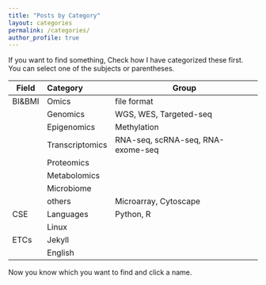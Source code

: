 ```yaml
---
title: "Posts by Category"
layout: categories
permalink: /categories/
author_profile: true
---
```


If you want to find something, Check how I have categorized these first.  
You can select one of the subjects or parentheses.  
  
| Field | Category | Group |
| --- | :--- | --- |
| BI&BMI | Omics | file format |
||Genomics|WGS, WES, Targeted-seq|
||Epigenomics|Methylation|
||Transcriptomics|RNA-seq, scRNA-seq, RNA-exome-seq|
||Proteomics||
||Metabolomics||
||Microbiome||
||others|Microarray, Cytoscape|
| CSE | Languages | Python, R |
||Linux||
|ETCs|Jekyll||
||English||  
  

Now you know which you want to find and click a name.